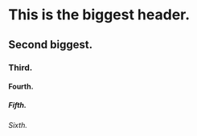 # This is the biggest header.
## Second biggest.
### Third.
#### Fourth.
##### Fifth.
###### Sixth.
